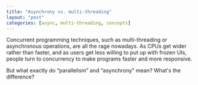 ```yaml
---
title: "Asynchrony vs. multi-threading"
layout: "post"
categories: [async, multi-threading, concepts]
---
```


Concurrent programming techniques, such as multi-threading or asynchronous operations, are all the rage nowadays.  As CPUs get wider rather than faster, and as users get less willing to put up with frozen UIs, people turn to concurrency to make programs faster and more responsive.

But what exactly do “parallelism” and “asynchrony” mean? What's the difference?